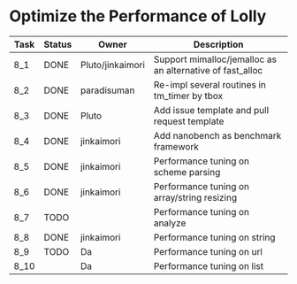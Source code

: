 # Optimize the Performance of Lolly

| Task | Status | Owner | Description |
|------|--------|-------|-------------|
| 8_1  | DONE | Pluto/jinkaimori | Support mimalloc/jemalloc as an alternative of fast_alloc |
| 8_2  | DONE | paradisuman | Re-impl several routines in tm_timer by tbox |
| 8_3 | DONE | Pluto | Add issue template and pull request template |
| 8_4 | DONE | jinkaimori | Add nanobench as benchmark framework |
| 8_5 | DONE | jinkaimori | Performance tuning on scheme parsing |
| 8_6 | DONE | jinkaimori | Performance tuning on array/string resizing |
| 8_7 | TODO | | Performance tuning on analyze |
| 8_8 | DONE | jinkaimori | Performance tuning on string |
| 8_9 | TODO | Da | Performance tuning on url |
| 8_10 |  | Da | Performance tuning on list |